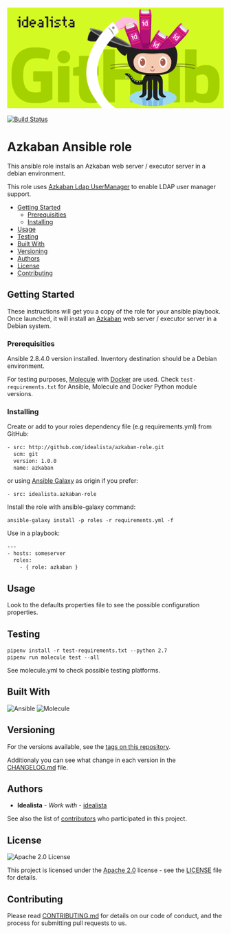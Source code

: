 ![Logo](https://raw.githubusercontent.com/idealista/azkaban-role/master/logo.gif)

[![Build Status](https://travis-ci.org/idealista/azkaban-role.png)](https://travis-ci.org/idealista/azkaban-role)

# Azkaban Ansible role

This ansible role installs an Azkaban web server / executor server in a debian environment.

This role uses [Azkaban Ldap UserManager](https://github.com/researchgate/azkaban-ldap-usermanager) to enable LDAP user manager support.

- [Getting Started](#getting-started)
	- [Prerequisities](#prerequisities)
	- [Installing](#installing)
- [Usage](#usage)
- [Testing](#testing)
- [Built With](#built-with)
- [Versioning](#versioning)
- [Authors](#authors)
- [License](#license)
- [Contributing](#contributing)

## Getting Started

These instructions will get you a copy of the role for your ansible playbook. Once launched, it will install an [Azkaban](https://azkaban.github.io) web server / executor server in a Debian system.

### Prerequisities

Ansible 2.8.4.0 version installed.
Inventory destination should be a Debian environment.

For testing purposes, [Molecule](https://molecule.readthedocs.io/) with [Docker](https://www.docker.com/) are used. Check `test-requirements.txt` for Ansible, Molecule and Docker Python module versions.

### Installing

Create or add to your roles dependency file (e.g requirements.yml) from GitHub:

```
- src: http://github.com/idealista/azkaban-role.git
  scm: git
  version: 1.0.0
  name: azkaban
```

or using [Ansible Galaxy](https://galaxy.ansible.com/idealista/azkaban-role/) as origin if you prefer:

```
- src: idealista.azkaban-role
```

Install the role with ansible-galaxy command:

```
ansible-galaxy install -p roles -r requirements.yml -f
```

Use in a playbook:

```
---
- hosts: someserver
  roles:
    - { role: azkaban }
```

## Usage

Look to the defaults properties file to see the possible configuration properties.

## Testing

```
pipenv install -r test-requirements.txt --python 2.7
pipenv run molecule test --all
```

See molecule.yml to check possible testing platforms.

## Built With

![Ansible](https://img.shields.io/badge/ansible-2.8.4.0-green.svg)
![Molecule](https://img.shields.io/badge/molecule-2.22.0-green.svg)

## Versioning

For the versions available, see the [tags on this repository](https://github.com/idealista/azkaban-role/tags).

Additionaly you can see what change in each version in the [CHANGELOG.md](CHANGELOG.md) file.

## Authors

* **Idealista** - *Work with* - [idealista](https://github.com/idealista)

See also the list of [contributors](https://github.com/idealista/azkaban-role/contributors) who participated in this project.

## License

![Apache 2.0 License](https://img.shields.io/hexpm/l/plug.svg)

This project is licensed under the [Apache 2.0](https://www.apache.org/licenses/LICENSE-2.0) license - see the [LICENSE](LICENSE) file for details.

## Contributing

Please read [CONTRIBUTING.md](.github/CONTRIBUTING.md) for details on our code of conduct, and the process for submitting pull requests to us.
